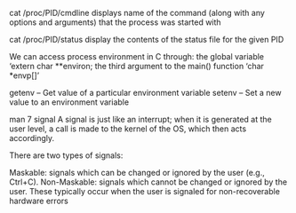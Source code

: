 cat /proc/PID/cmdline displays name of the command (along with any options and arguments) that the process was started with

cat /proc/PID/status display the contents of the status file for the given PID

We can access process environment in C through:
           the global variable ‘extern char **environ;
	   the third argument to the main() function ‘char *envp[]’

getenv – Get value of a particular environment variable
setenv – Set a new value to an environment variable


man 7 signal
A signal is just like an interrupt; when it is generated at the user level, a call is made to the kernel of the OS, which then acts accordingly.

There are two types of signals:

Maskable: signals which can be changed or ignored by the user (e.g., Ctrl+C).
Non-Maskable: signals which cannot be changed or ignored by the user. These typically occur when the user is signaled for non-recoverable hardware errors
